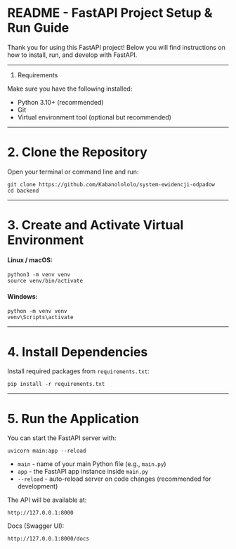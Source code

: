 
# README - FastAPI Project Setup & Run Guide


Thank you for using this FastAPI project! Below you will find instructions on how to install, run, and develop with FastAPI.

---

1. Requirements 

Make sure you have the following installed:

- Python 3.10+ (recommended)
- Git
- Virtual environment tool (optional but recommended)

---

# 2. Clone the Repository

Open your terminal or command line and run:

```
git clone https://github.com/Kabanolololo/system-ewidencji-odpadow
cd backend
```
---

# 3. Create and Activate Virtual Environment

#### Linux / macOS:

```
python3 -m venv venv
source venv/bin/activate
```

#### Windows:

```
python -m venv venv
venv\Scripts\activate
```
---

# 4. Install Dependencies

Install required packages from `requirements.txt`:

```
pip install -r requirements.txt
```
---

# 5. Run the Application

You can start the FastAPI server with:

```
uvicorn main:app --reload
```

- `main` - name of your main Python file (e.g., `main.py`)
- `app` - the FastAPI app instance inside `main.py`
- `--reload` - auto-reload server on code changes (recommended for development)

The API will be available at:

```
http://127.0.0.1:8000
```

Docs (Swagger UI):

```
http://127.0.0.1:8000/docs
```